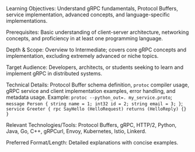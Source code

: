 Learning Objectives: Understand gRPC fundamentals, Protocol Buffers, service implementation, advanced concepts, and language-specific implementations.

Prerequisites: Basic understanding of client-server architecture, networking concepts, and proficiency in at least one programming language.

Depth & Scope: Overview to Intermediate; covers core gRPC concepts and implementation, excluding extremely advanced or niche topics.

Target Audience: Developers, architects, or students seeking to learn and implement gRPC in distributed systems.

Technical Details: Protocol Buffer schema definition, `protoc` compiler usage, gRPC service and client implementation examples, error handling, and metadata usage. Example: `protoc --python_out=. my_service.proto`; `message Person { string name = 1; int32 id = 2; string email = 3; }`; `service Greeter { rpc SayHello (HelloRequest) returns (HelloReply) {} }`

Relevant Technologies/Tools: Protocol Buffers, gRPC, HTTP/2, Python, Java, Go, C++, gRPCurl, Envoy, Kubernetes, Istio, Linkerd.

Preferred Format/Length: Detailed explanations with concise examples.
